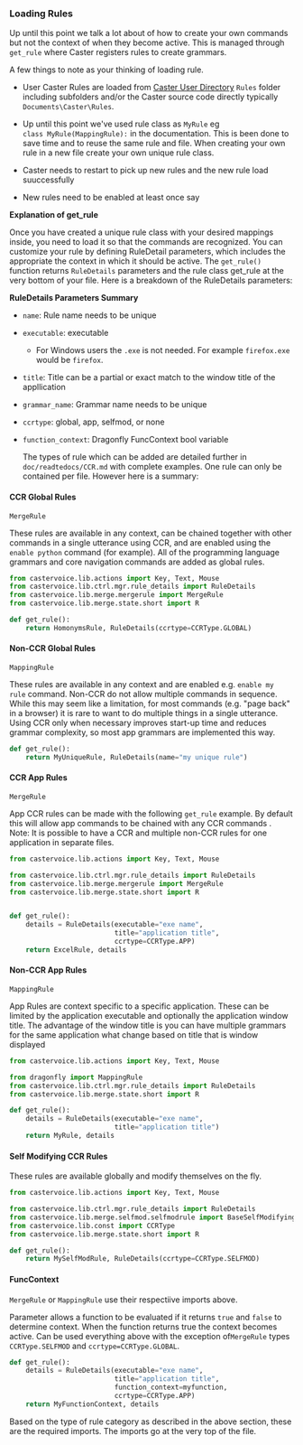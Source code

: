 ### Loading Rules

Up until this point we talk a lot about of how to create your own commands but not  the context of when they become active.  This is managed through `get_rule` where Caster registers rules to create grammars.

A few things to note as your thinking of loading rule.

- User Caster Rules are loaded from [Caster User Directory](https://caster.readthedocs.io/en/latest/readthedocs/User_Dir/Caster_User_Dir/) `Rules` folder including subfolders and/or the Caster source code directly typically `Documents\Caster\Rules`.

- Up until this point we've used rule class as `MyRule` eg `class MyRule(MappingRule):` in the documentation. This is been done to save time and to reuse the same rule and file. When creating your own rule in a new file create your own unique rule class.

- Caster needs to restart to pick up new rules and the new rule load suuccessfully

- New rules need to  be enabled at least once say 

**Explanation of get_rule**

Once you have created a unique rule class  with your desired mappings inside, you need to load it so that the commands are recognized.  You can customize your rule by defining RuleDetail parameters, which includes the appropriate the context in which it should be active.  The `get_rule()` function returns `RuleDetails`  parameters and the rule class get_rule at the very bottom of your file. Here is a breakdown of the RuleDetails parameters:

**RuleDetails Parameters Summary** 

- `name`:  Rule name needs to be unique

- `executable`:  executable
  
  - For Windows users the `.exe` is not needed. For example `firefox.exe`  would be `firefox`.

- `title`:  Title can be a partial or exact match to the window title of the appllication

- `grammar_name`:  Grammar name needs to be unique

- `ccrtype`:  global, app, selfmod, or none

- `function_context`: Dragonfly FuncContext bool variable
  
  The types of rule which can be added are detailed further in `doc/readtedocs/CCR.md` with complete examples. One rule can only be contained per file. However here is a summary:

#### **CCR Global Rules**

`MergeRule`

These rules are available in any context, can be chained together with other commands in a single utterance using CCR, and are enabled using the `enable python` command (for example). All of the programming language grammars and core navigation commands are added as global rules.

```python
from castervoice.lib.actions import Key, Text, Mouse
from castervoice.lib.ctrl.mgr.rule_details import RuleDetails
from castervoice.lib.merge.mergerule import MergeRule
from castervoice.lib.merge.state.short import R

def get_rule():
    return HomonymsRule, RuleDetails(ccrtype=CCRType.GLOBAL)
```

#### **Non-CCR Global Rules**

`MappingRule`

These rules are available in any context and are enabled  e.g. `enable my rule` command. Non-CCR do not allow multiple commands in sequence. While this may seem like a limitation, for most commands (e.g. "page back" in a browser) it is rare to want to do multiple things in a single utterance. Using CCR only when necessary improves start-up time and reduces grammar complexity, so most app grammars are implemented this way.

```python
def get_rule():   
    return MyUniqueRule, RuleDetails(name="my unique rule")
```

#### **CCR App Rules**

`MergeRule`

App CCR rules can be made with the following `get_rule` example. By default this will allow app commands to be chained with any CCR commands . Note: It is possible to have a CCR and multiple non-CCR rules for one application in separate files. 

```python
from castervoice.lib.actions import Key, Text, Mouse

from castervoice.lib.ctrl.mgr.rule_details import RuleDetails
from castervoice.lib.merge.mergerule import MergeRule
from castervoice.lib.merge.state.short import R


def get_rule():
    details = RuleDetails(executable="exe name", 
                          title="application title",
                          ccrtype=CCRType.APP)
    return ExcelRule, details
```

#### Non-CCR App Rules

`MappingRule`

App Rules are context specific to a specific application. These can be limited by the application executable and optionally the application window title. The advantage of the window title is you can have multiple grammars for the same application what change based on title that is window displayed

```python
from castervoice.lib.actions import Key, Text, Mouse

from dragonfly import MappingRule
from castervoice.lib.ctrl.mgr.rule_details import RuleDetails
from castervoice.lib.merge.state.short import R

def get_rule():
    details = RuleDetails(executable="exe name", 
                          title="application title")
    return MyRule, details
```

#### Self Modifying CCR Rules

These rules are available globally and modify themselves on the fly. 

```python
from castervoice.lib.actions import Key, Text, Mouse

from castervoice.lib.ctrl.mgr.rule_details import RuleDetails
from castervoice.lib.merge.selfmod.selfmodrule import BaseSelfModifyingRule
from castervoice.lib.const import CCRType
from castervoice.lib.merge.state.short import R

def get_rule():
    return MySelfModRule, RuleDetails(ccrtype=CCRType.SELFMOD)
```

#### FuncContext

`MergeRule` or `MappingRule` use their respectiive imports above.

Parameter allows a function to be evaluated if it returns `true` and `false` to  determine context. When the function returns true the context becomes active. Can be used everything above with the exception of`MergeRule`  types `CCRType.SELFMOD` and `ccrtype=CCRType.GLOBAL`.

```python
def get_rule():
    details = RuleDetails(executable="exe name", 
                          title="application title",
                          function_context=myfunction,
                          ccrtype=CCRType.APP)
    return MyFunctionContext, details
```

Based on the type of rule category as described in the above section, these are the required imports. The imports go at the very top of the file.
